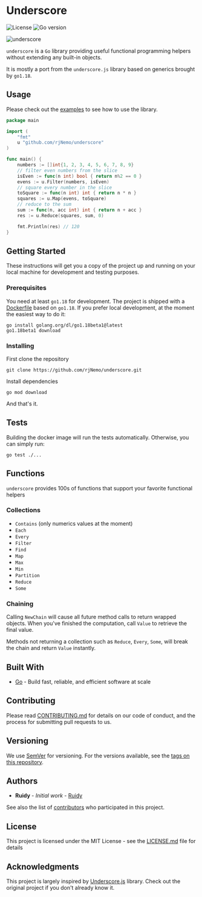 # Underscore

![License](https://img.shields.io/github/license/rjNemo/underscore?style=for-the-badge)
![Go version](https://img.shields.io/github/go-mod/go-version/rjNemo/underscore?style=for-the-badge)

![underscore](https://socialify.git.ci/rjNemo/underscore/image?description=1&font=Raleway&language=1&logo=https%3A%2F%2Fgithub.com%2FrjNemo%2Funderscore%2Fblob%2Fmain%2Fdocs%2Fstatic%2Flogo.png%3Fraw%3Dtrue&name=1&pattern=Floating%20Cogs&theme=Light)

`underscore` is a `Go` library providing useful functional programming helpers without extending any built-in objects.

It is mostly a port from the `underscore.js` library based on generics brought by `go1.18`.

## Usage

Please check out the [examples](examples) to see how to use the library.

```go
package main

import (
	"fmt"
	u "github.com/rjNemo/underscore"
)

func main() {
	numbers := []int{1, 2, 3, 4, 5, 6, 7, 8, 9}
	// filter even numbers from the slice
	isEven := func(n int) bool { return n%2 == 0 }
	evens := u.Filter(numbers, isEven)
	// square every number in the slice
	toSquare := func(n int) int { return n * n }
	squares := u.Map(evens, toSquare)
	// reduce to the sum 
	sum := func(n, acc int) int { return n + acc }
	res := u.Reduce(squares, sum, 0)

	fmt.Println(res) // 120
}
```

## Getting Started

These instructions will get you a copy of the project up and running on your local machine for development and testing
purposes.

### Prerequisites

You need at least `go1.18` for development. The project is shipped with a [Dockerfile](Dockerfile) based on `go1.18`. If
you prefer local development, at the moment the easiest way to do it:

```shell script
go install golang.org/dl/go1.18beta1@latest
go1.18beta1 download
```

### Installing

First clone the repository

```shell
git clone https://github.com/rjNemo/underscore.git
```

Install dependencies

```shell
go mod download
```

And that's it.

## Tests

Building the docker image will run the tests automatically. Otherwise, you can simply run:

```shell
go test ./...
```

## Functions

`underscore` provides 100s of functions that support your favorite functional helpers

### Collections

- `Contains` (only numerics values at the moment)
- `Each`
- `Every`
- `Filter`
- `Find`
- `Map`
- `Max`
- `Min`
- `Partition`
- `Reduce`
- `Some`

### Chaining

Calling `NewChain` will cause all future method calls to return wrapped objects. When you've finished the computation,
call `Value` to retrieve the final value.

Methods not returning a collection such as `Reduce`, `Every`, `Some`, will break the chain and return `Value` instantly.

## Built With

- [Go](https://go.dev/) - Build fast, reliable, and efficient software at scale

## Contributing

Please read [CONTRIBUTING.md](CONTRIBUTING.md) for details on our code of conduct, and the process for submitting pull
requests to us.

## Versioning

We use [SemVer](http://semver.org/) for versioning. For the versions available, see
the [tags on this repository](https://github.com/rjNemo/underscore/tags).

## Authors

- **Ruidy** - _Initial work_ - [Ruidy](https://github.com/rjNemo)

See also the list of [contributors](https://github.com/rjNemo/underscore/contributors) who participated in this project.

## License

This project is licensed under the MIT License - see the [LICENSE.md](LICENSE.md) file for details

## Acknowledgments

This project is largely inspired by [Underscore.js](https://underscorejs.org/#) library. Check out the original project
if you don't already know it.